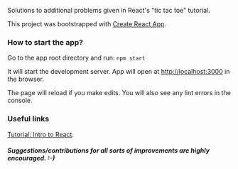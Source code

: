 Solutions to additional problems given in React's "tic tac toe" tutorial.

This project was bootstrapped with [Create React App](https://github.com/facebook/create-react-app).

### How to start the app?

Go to the app root directory and run: `npm start`

It will start the development server. App will open at [http://localhost:3000](http://localhost:3000) in the browser.

The page will reload if you make edits. You will also see any lint errors in the console.

### Useful links

[Tutorial: Intro to React](https://reactjs.org/tutorial/tutorial.html).

##### Suggestions/contributions for all sorts of improvements are highly encouraged. :-)
